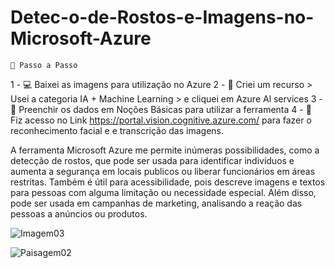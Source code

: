 # Detec-o-de-Rostos-e-Imagens-no-Microsoft-Azure

    🚀 Passo a Passo
1 - 💻 Baixei as imagens para utilização no Azure
2 - 📂 Criei um recurso > Usei a categoria IA + Machine Learning > e cliquei em Azure Al services
3 - 📂 Preenchir os dados em Noções Básicas para utilizar a ferramenta
4 - 📸 Fiz acesso no Link https://portal.vision.cognitive.azure.com/ para fazer o reconhecimento facial e e transcrição das imagens.

A ferramenta Microsoft Azure me permite inúmeras possibilidades, como a detecção de rostos, que pode ser usada para identificar 
indivíduos e aumenta a segurança em locais publicos ou liberar funcionários em áreas restritas. Também é útil para acessibilidade, 
pois descreve imagens e textos para pessoas com alguma limitação ou necessidade especial. Além disso, pode ser usada em campanhas 
de marketing, analisando a reação das pessoas a anúncios ou produtos.

![Imagem03](https://github.com/user-attachments/assets/7052b83c-363a-4d74-9438-a592fdb17527)

![Paisagem02](https://github.com/user-attachments/assets/5694e0cf-6f44-463f-b4c4-4c0be2c1dfde)

